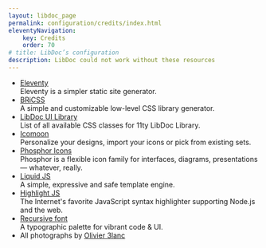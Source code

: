 ```yaml
---
layout: libdoc_page
permalink: configuration/credits/index.html
eleventyNavigation:
    key: Credits
    order: 70
# title: LibDoc’s configuration
description: LibDoc could not work without these resources
---
```

*   [Eleventy](https://www.11ty.dev/)<br>
    Eleventy is a simpler static site generator.
*   [BRiCSS](https://ita-design-system.github.io/bricss/)<br>
    A simple and customizable low-level CSS library generator.
*   [LibDoc UI Library](https://ita-design-system.github.io/eleventy-libdoc-ui/)<br>
    List of all available CSS classes for 11ty LibDoc Library.
*   [Icomoon](https://icomoon.io)<br>
    Personalize your designs, import your icons or pick from existing sets.
*   [Phosphor Icons](https://phosphoricons.com/)<br>
    Phosphor is a flexible icon family for interfaces, diagrams, presentations — whatever, really.
*   [Liquid JS](https://liquidjs.com)<br>
    A simple, expressive and safe template engine.
*   [Highlight JS](https://highlightjs.org/)<br>
    The Internet's favorite JavaScript syntax highlighter supporting Node.js and the web.
*   [Recursive font](https://www.recursive.design/)<br>
    A typographic palette for vibrant code & UI.
*   All photographs by [Olivier 3lanc](https://github.com/olivier3lanc)